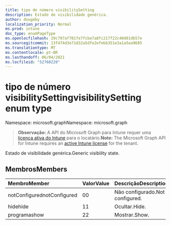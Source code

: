 ```yaml
---
title: tipo de número visibilitySetting
description: Estado de visibilidade genérica.
author: dougeby
localization_priority: Normal
ms.prod: intune
doc_type: enumPageType
ms.openlocfilehash: 29c797af701fe7fcbe7a8fc217f22c40d01db57e
ms.sourcegitcommit: 13f474d3e71d32a5dfe2efebb351e3a1a5aa9685
ms.translationtype: MT
ms.contentlocale: pt-BR
ms.lasthandoff: 06/04/2021
ms.locfileid: "52760220"
---
```

# <a name="visibilitysetting-enum-type"></a><span data-ttu-id="9e63e-103">tipo de número visibilitySetting</span><span class="sxs-lookup"><span data-stu-id="9e63e-103">visibilitySetting enum type</span></span>

<span data-ttu-id="9e63e-104">Namespace: microsoft.graph</span><span class="sxs-lookup"><span data-stu-id="9e63e-104">Namespace: microsoft.graph</span></span>

> <span data-ttu-id="9e63e-105">**Observação:** A API do Microsoft Graph para Intune requer uma [licença ativa do Intune](https://go.microsoft.com/fwlink/?linkid=839381) para o locatário.</span><span class="sxs-lookup"><span data-stu-id="9e63e-105">**Note:** The Microsoft Graph API for Intune requires an [active Intune license](https://go.microsoft.com/fwlink/?linkid=839381) for the tenant.</span></span>

<span data-ttu-id="9e63e-106">Estado de visibilidade genérica.</span><span class="sxs-lookup"><span data-stu-id="9e63e-106">Generic visibility state.</span></span>

## <a name="members"></a><span data-ttu-id="9e63e-107">Membros</span><span class="sxs-lookup"><span data-stu-id="9e63e-107">Members</span></span>
|<span data-ttu-id="9e63e-108">Membro</span><span class="sxs-lookup"><span data-stu-id="9e63e-108">Member</span></span>|<span data-ttu-id="9e63e-109">Valor</span><span class="sxs-lookup"><span data-stu-id="9e63e-109">Value</span></span>|<span data-ttu-id="9e63e-110">Descrição</span><span class="sxs-lookup"><span data-stu-id="9e63e-110">Description</span></span>|
|:---|:---|:---|
|<span data-ttu-id="9e63e-111">notConfigured</span><span class="sxs-lookup"><span data-stu-id="9e63e-111">notConfigured</span></span>|<span data-ttu-id="9e63e-112">0</span><span class="sxs-lookup"><span data-stu-id="9e63e-112">0</span></span>|<span data-ttu-id="9e63e-113">Não configurado.</span><span class="sxs-lookup"><span data-stu-id="9e63e-113">Not configured.</span></span>|
|<span data-ttu-id="9e63e-114">hide</span><span class="sxs-lookup"><span data-stu-id="9e63e-114">hide</span></span>|<span data-ttu-id="9e63e-115">1</span><span class="sxs-lookup"><span data-stu-id="9e63e-115">1</span></span>|<span data-ttu-id="9e63e-116">Ocultar.</span><span class="sxs-lookup"><span data-stu-id="9e63e-116">Hide.</span></span>|
|<span data-ttu-id="9e63e-117">programa</span><span class="sxs-lookup"><span data-stu-id="9e63e-117">show</span></span>|<span data-ttu-id="9e63e-118">2</span><span class="sxs-lookup"><span data-stu-id="9e63e-118">2</span></span>|<span data-ttu-id="9e63e-119">Mostrar.</span><span class="sxs-lookup"><span data-stu-id="9e63e-119">Show.</span></span>|




